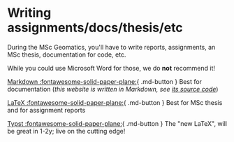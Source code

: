 
# Writing assignments/docs/thesis/etc


During the MSc Geomatics, you'll have to write reports, assignments, an MSc thesis, documentation for code, etc.

While you could use Microsoft Word for those, we do __not__ recommend it!


[Markdown :fontawesome-solid-paper-plane:](markdown.md){ .md-button }
Best for documentation (*this website is written in Markdown, see [its source code](https://github.com/tudelft3d/geogeeks/)*)

[LaTeX :fontawesome-solid-paper-plane:](latex.md){ .md-button }
Best for MSc thesis and for assignment reports

[Typst :fontawesome-solid-paper-plane:](typst.md){ .md-button }
The "new LaTeX", will be great in 1-2y; live on the cutting edge!
